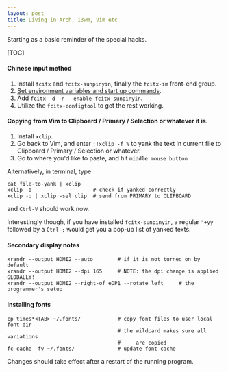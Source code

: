 ```yaml
---
layout: post
title: Living in Arch, i3wm, Vim etc
---
```


Starting as a basic reminder of the special hacks.  

[TOC]

#### Chinese input method

1.  Install `fcitx` and `fcitx-sunpinyin`, finally the `fcitx-im` front-end group.
2.  [Set environment variables and start up commands](https://wiki.archlinux.org/index.php/Fcitx#Desktop_Environment).
3.  Add `fcitx -d -r --enable fcitx-sunpinyin`.
4.  Utilize the `fcitx-configtool` to get the rest working.


#### Copying from Vim to Clipboard / Primary / Selection or whatever it is.

1.  Install `xclip`.
2.  Go back to Vim, and enter `:!xclip -f %` to yank the text in current file
    to Clipboard / Primary / Selection or whatever.
3.  Go to where you'd like to paste, and hit `middle mouse button`

Alternatively, in terminal, type
```shell
cat file-to-yank | xclip
xclip -o                    # check if yanked correctly
xclip -o | xclip -sel clip  # send from PRIMARY to CLIPBOARD
```
and `Ctrl-V` should work now.  

Interestingly though, if you have installed `fcitx-sunpinyin`, a regular
`"+yy` followed by a `Ctrl-;` would get you a pop-up list of yanked texts.  


#### Secondary display notes

```shell
xrandr --output HDMI2 --auto        # if it is not turned on by default
xrandr --output HDMI2 --dpi 165     # NOTE: the dpi change is applied GLOBALLY!
xrandr --output HDMI2 --right-of eDP1 --rotate left     # the programmer's setup
```


#### Installing fonts

```shell
cp times*<TAB> ~/.fonts/            # copy font files to user local font dir
                                    # the wildcard makes sure all variations
                                    #     are copied
fc-cache -fv ~/.fonts/              # update font cache
```

Changes should take effect after a restart of the running program.  


